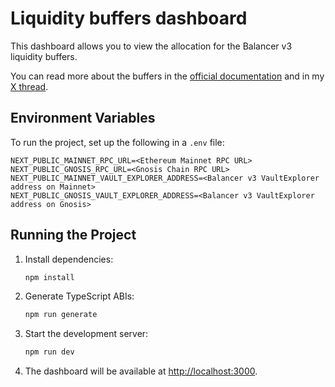 # Liquidity buffers dashboard

This dashboard allows you to view the allocation for the Balancer v3 liquidity buffers.

You can read more about the buffers in the [official documentation](https://docs.balancer.fi/concepts/vault/buffer.html) and in my [X thread](https://x.com/RaqPawel/status/1871291256086639004).

## Environment Variables

To run the project, set up the following in a `.env` file:

```
NEXT_PUBLIC_MAINNET_RPC_URL=<Ethereum Mainnet RPC URL>
NEXT_PUBLIC_GNOSIS_RPC_URL=<Gnosis Chain RPC URL>
NEXT_PUBLIC_MAINNET_VAULT_EXPLORER_ADDRESS=<Balancer v3 VaultExplorer address on Mainnet>
NEXT_PUBLIC_GNOSIS_VAULT_EXPLORER_ADDRESS=<Balancer v3 VaultExplorer address on Gnosis>
```

## Running the Project

1. Install dependencies:
   ```bash
   npm install
   ```

2. Generate TypeScript ABIs:
   ```bash
   npm run generate
   ```

3. Start the development server:
   ```bash
   npm run dev
   ```

4. The dashboard will be available at [http://localhost:3000](http://localhost:3000).
